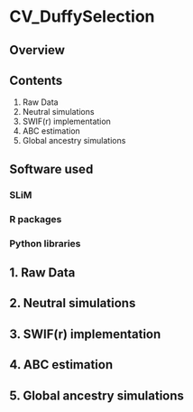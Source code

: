 # CV_DuffySelection

## Overview

## Contents
1. Raw Data
2. Neutral simulations
3. SWIF(r) implementation
4. ABC estimation
5. Global ancestry simulations

##  Software used
### SLiM
### R packages
### Python libraries

## 1. Raw Data

## 2. Neutral simulations



## 3. SWIF(r) implementation

## 4. ABC estimation

## 5. Global ancestry simulations
